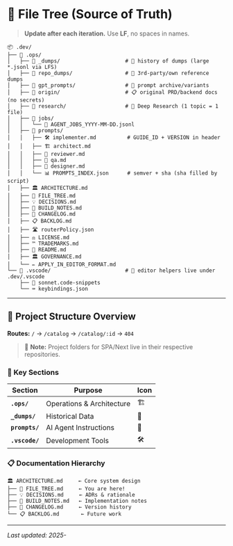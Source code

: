 # 📁 File Tree (Source of Truth)

> **Update after each iteration.** Use **LF**, no spaces in names.

```
📦 .dev/
├── 📂 .ops/
│   ├── 📂 _dumps/                     # 📜 history of dumps (large *.jsonl via LFS)
│   ├── 📂 repo_dumps/                 # 🔗 3rd-party/own reference dumps
│   ├── 📂 gpt_prompts/                # 💭 prompt archive/variants
│   ├── 📂 origin/                     # 📋 original PRD/backend docs (no secrets)
│   ├── 📂 research/                   # 🔬 Deep Research (1 topic = 1 file)
│   ├── 📂 jobs/
│   │   └── 📄 AGENT_JOBS_YYYY-MM-DD.jsonl
│   ├── 📂 prompts/
│   │   ├── 🛠️ implementer.md          # GUIDE_ID + VERSION in header
│   │   ├── 🏗️ architect.md
│   │   ├── 👀 reviewer.md
│   │   ├── 🧪 qa.md
│   │   ├── 🎨 designer.md
│   │   └── 📊 PROMPTS_INDEX.json      # semver + sha (sha filled by script)
│   ├── 🏛️ ARCHITECTURE.md
│   ├── 📁 FILE_TREE.md
│   ├── 💡 DECISIONS.md
│   ├── 🔧 BUILD_NOTES.md
│   ├── 📝 CHANGELOG.md
│   ├── 📋 BACKLOG.md
│   ├── 🛣️ routerPolicy.json
│   ├── ⚖️ LICENSE.md
│   ├── ™️ TRADEMARKS.md
│   ├── 📖 README.md
│   ├── 🏛️ GOVERNANCE.md
│   └── ✏️ APPLY_IN_EDITOR_FORMAT.md
└── 📂 .vscode/                        # 🔧 editor helpers live under .dev/.vscode
    ├── 🧩 sonnet.code-snippets
    └── ⌨️ keybindings.json
```

---

## 🚀 Project Structure Overview

**Routes:** `/` → `/catalog` → `/catalog/:id` → `404`

> 📌 **Note:** Project folders for SPA/Next live in their respective repositories.

### 🎯 Key Sections

| Section        | Purpose                   | Icon |
| -------------- | ------------------------- | ---- |
| **`.ops/`**    | Operations & Architecture | 🏗️   |
| **`_dumps/`**  | Historical Data           | 📜   |
| **`prompts/`** | AI Agent Instructions     | 🤖   |
| **`.vscode/`** | Development Tools         | 🛠️   |

### 📋 Documentation Hierarchy

```
🏛️ ARCHITECTURE.md     ← Core system design
├── 📁 FILE_TREE.md     ← You are here!
├── 💡 DECISIONS.md     ← ADRs & rationale
├── 🔧 BUILD_NOTES.md   ← Implementation notes
├── 📝 CHANGELOG.md     ← Version history
└── 📋 BACKLOG.md       ← Future work
```

---

_Last updated: 2025-_
